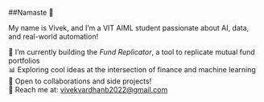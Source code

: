 ##Namaste 👋

My name is Vivek, and I’m a VIT AIML student passionate about AI, data, and real-world automation!

🚀 I’m currently building the *Fund Replicator*, a tool to replicate mutual fund portfolios  
📊 Exploring cool ideas at the intersection of finance and machine learning  
🤝 Open to collaborations and side projects!  
📩 Reach me at: vivekvardhanb2022@gmail.com
